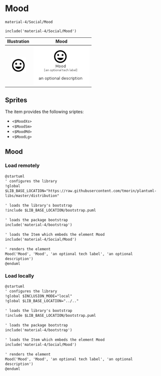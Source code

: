 # Mood


```text
material-4/Social/Mood
```

```text
include('material-4/Social/Mood')
```



| Illustration | Mood |
| :---: | :---: |
| ![illustration for Illustration](../../material-4/Social/Mood.png) | ![illustration for Mood](../../material-4/Social/Mood.Local.png) |



## Sprites
The item provides the following sriptes:

- `<$MoodXs>`
- `<$MoodSm>`
- `<$MoodMd>`
- `<$MoodLg>`





## Mood

### Load remotely
```plantuml
@startuml
' configures the library
!global $LIB_BASE_LOCATION="https://raw.githubusercontent.com/tmorin/plantuml-libs/master/distribution"

' loads the library's bootstrap
!include $LIB_BASE_LOCATION/bootstrap.puml

' loads the package bootstrap
include('material-4/bootstrap')

' loads the Item which embeds the element Mood
include('material-4/Social/Mood')

' renders the element
Mood('Mood', 'Mood', 'an optional tech label', 'an optional description')
@enduml
```

### Load locally
```plantuml
@startuml
' configures the library
!global $INCLUSION_MODE="local"
!global $LIB_BASE_LOCATION="../.."

' loads the library's bootstrap
!include $LIB_BASE_LOCATION/bootstrap.puml

' loads the package bootstrap
include('material-4/bootstrap')

' loads the Item which embeds the element Mood
include('material-4/Social/Mood')

' renders the element
Mood('Mood', 'Mood', 'an optional tech label', 'an optional description')
@enduml
```

